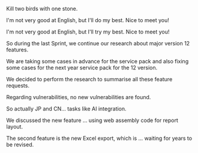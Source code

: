 Kill two birds with one stone.

I'm not very good at English, but I'll do my best. Nice to meet you!

I'm not very good at English, but I'll try my best. Nice to meet you!

So during the last Sprint, we continue our research about major version 12 features.

We are taking some cases in advance for the service pack and also fixing some cases for the next year service pack for the 12 version.

We decided to perform the research to summarise all these feature requests.

Regarding vulnerabilities, no new vulnerabilities are found.

So actually JP and CN… tasks like AI integration.

We discussed the new feature … using web assembly code for report layout.

The second feature is the new Excel export, which is … waiting for years to be revised.
